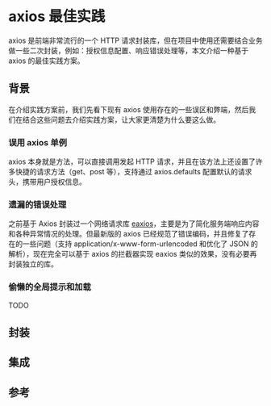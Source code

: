 # axios 最佳实践

axios 是前端非常流行的一个 HTTP 请求封装库，但在项目中使用还需要结合业务做一些二次封装，例如：授权信息配置、响应错误处理等，本文介绍一种基于 axios 的最佳实践方案。

## 背景

在介绍实践方案前，我们先看下现有 axios 使用存在的一些误区和弊端，然后我们在结合这些问题去介绍实践方案，让大家更清楚为什么要这么做。

### 误用 axios 单例

axios 本身就是方法，可以直接调用发起 HTTP 请求，并且在该方法上还设置了许多快捷的请求方法（get、post 等），支持通过 axios.defaults 配置默认的请求头，携带用户授权信息。

### 遗漏的错误处理

之前基于 Axios 封装过一个网络请求库 [eaxios](https://github.com/zhbhun/eaxios)，主要是为了简化服务端响应内容和各种异常情况的处理。但最新版的 axios 已经规范了错误编码，并且修复了存在的一些问题（支持 application/x-www-form-urlencoded 和优化了 JSON 的解析），现在完全可以基于 axios 的拦截器实现 eaxios 类似的效果，没有必要再封装独立的库。

### 偷懒的全局提示和加载

TODO

## 封装

## 集成

## 参考
